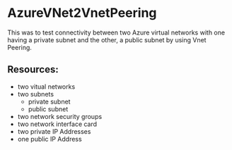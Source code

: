 # AzureVNet2VnetPeering
This was to test connectivity between two Azure virtual networks with one having a private subnet and the other, a public subnet by using Vnet Peering.
## Resources:
- two vitual networks
- two subnets
  - private subnet
  - public subnet
- two network security groups
- two network interface card
- two private IP Addresses
- one public IP Address
